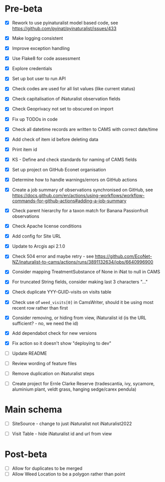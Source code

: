 # Pre-beta
- [x] Rework to use pyinaturalist model based code, see https://github.com/pyinat/pyinaturalist/issues/433

- [x] Make logging consistent
- [x] Improve exception handling
- [x] Use Flake8 for code assessment

- [x] Explore credentials
- [x] Set up bot user to run API
- [x] Check codes are used for all list values (like current status)
- [x] Check capitalisation of iNaturalist observation fields
- [x] Check Geoprivacy not set to obscured on import
- [x] Fix up TODOs in code
- [x] Check all datetime records are written to CAMS with correct date/time
- [x] Add check of item id before deleting data
- [x] Print item id

- [x] KS - Define and check standards for naming of CAMS fields
- [x] Set up project on GitHub Econet organisation
- [x] Determine how to handle warnings/errors on GitHub actions
- [x] Create a job summary of observations synchronised on GitHub, see https://docs.github.com/en/actions/using-workflows/workflow-commands-for-github-actions#adding-a-job-summary
- [x] Check parent hierarchy for a taxon match for Banana Passionfruit observations
- [x] Check Apache license conditions
- [x] Add config for Site URL
- [x] Update to Arcgis api 2.1.0 
- [x] Check 504 error and maybe retry - see https://github.com/EcoNet-NZ/inaturalist-to-cams/actions/runs/3891132634/jobs/6640996900
- [x] Consider mapping TreatmentSubstance of None in iNat to null in CAMS
- [x] For truncated String fields, consider making last 3 characters "..."
- [x] Check duplicate YYY-GUID-visits on visits table
- [x] Check use of `weed_visits[0]` in CamsWriter, should it be using most recent row rather than first 
- [x] Consider removing, or hiding from view, iNaturalist id (is the URL sufficient? - no, we need the id)
- [x] Add dependabot check for new versions
- [x] Fix action so it doesn't show "deploying to dev"

- [ ] Update README

- [ ] Review wording of feature files
- [ ] Remove duplication on iNaturalist steps

- [ ] Create project for Ernle Clarke Reserve (tradescantia, ivy, sycamore, aluminium plant, veldt grass, hanging sedge/carex pendula)

# Main schema
- [ ] SiteSource - change to just iNaturalist not iNaturalist2022
- [ ] Visit Table - hide iNaturalist id and url from view

  
# Post-beta
- [ ] Allow for duplicates to be merged 
- [ ] Allow Weed Location to be a polygon rather than point